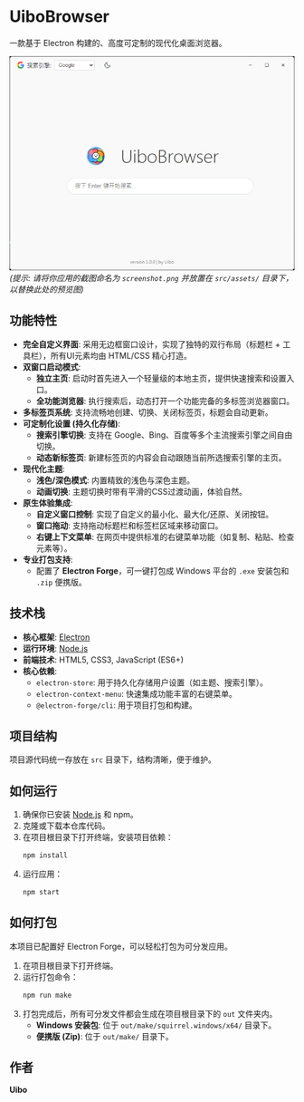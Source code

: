 
# UiboBrowser

一款基于 Electron 构建的、高度可定制的现代化桌面浏览器。

![UiboBrowser 截图](src/assets/screenshot.png)
*(提示: 请将你应用的截图命名为 `screenshot.png` 并放置在 `src/assets/` 目录下，以替换此处的预览图)*

##  功能特性

* **完全自定义界面**: 采用无边框窗口设计，实现了独特的双行布局（标题栏 + 工具栏），所有UI元素均由 HTML/CSS 精心打造。
* **双窗口启动模式**:
    * **独立主页**: 启动时首先进入一个轻量级的本地主页，提供快速搜索和设置入口。
    * **全功能浏览器**: 执行搜索后，动态打开一个功能完备的多标签浏览器窗口。
* **多标签页系统**: 支持流畅地创建、切换、关闭标签页，标题会自动更新。
* **可定制化设置 (持久化存储)**:
    * **搜索引擎切换**: 支持在 Google、Bing、百度等多个主流搜索引擎之间自由切换。
    * **动态新标签页**: 新建标签页的内容会自动跟随当前所选搜索引擎的主页。
* **现代化主题**:
    * **浅色/深色模式**: 内置精致的浅色与深色主题。
    * **动画切换**: 主题切换时带有平滑的CSS过渡动画，体验自然。
* **原生体验集成**:
    * **自定义窗口控制**: 实现了自定义的最小化、最大化/还原、关闭按钮。
    * **窗口拖动**: 支持拖动标题栏和标签栏区域来移动窗口。
    * **右键上下文菜单**: 在网页中提供标准的右键菜单功能（如复制、粘贴、检查元素等）。
* **专业打包支持**:
    * 配置了 **Electron Forge**，可一键打包成 Windows 平台的 `.exe` 安装包和 `.zip` 便携版。

##  技术栈

* **核心框架**: [Electron](https://www.electronjs.org/)
* **运行环境**: [Node.js](https://nodejs.org/)
* **前端技术**: HTML5, CSS3, JavaScript (ES6+)
* **核心依赖**:
    * `electron-store`: 用于持久化存储用户设置（如主题、搜索引擎）。
    * `electron-context-menu`: 快速集成功能丰富的右键菜单。
    * `@electron-forge/cli`: 用于项目打包和构建。

##  项目结构

项目源代码统一存放在 `src` 目录下，结构清晰，便于维护。


##  如何运行

1.  确保你已安装 [Node.js](https://nodejs.org/) 和 npm。
2.  克隆或下载本仓库代码。
3.  在项目根目录下打开终端，安装项目依赖：
    ```bash
    npm install
    ```
4.  运行应用：
    ```bash
    npm start
    ```

##  如何打包

本项目已配置好 Electron Forge，可以轻松打包为可分发应用。

1.  在项目根目录下打开终端。
2.  运行打包命令：
    ```bash
    npm run make
    ```
3.  打包完成后，所有可分发文件都会生成在项目根目录下的 `out` 文件夹内。
    * **Windows 安装包**: 位于 `out/make/squirrel.windows/x64/` 目录下。
    * **便携版 (Zip)**: 位于 `out/make/` 目录下。

##  作者

**Uibo**

````
